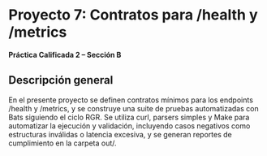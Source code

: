 # Proyecto 7: Contratos para /health y /metrics
**Práctica Calificada 2 – Sección B**

## Descripción general
En el presente proyecto se definen contratos mínimos para los endpoints /health y /metrics, y se construye una suite de pruebas automatizadas con Bats siguiendo el ciclo RGR. Se utiliza curl, parsers simples y Make para automatizar la ejecución y validación, incluyendo casos negativos como estructuras inválidas o latencia excesiva, y se generan reportes de cumplimiento en la carpeta out/.